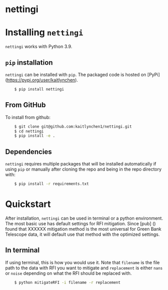 # nettingi
# Installing ``nettingi``

``nettingi`` works with Python 3.9.

## `pip` installation

``nettingi`` can be installed with ``pip``.  The packaged code is hosted on [PyPi] (https://pypi.org/user/kaitlynchen).


```bash
    $ pip install nettingi
```


## From GitHub

To install from github:

```bash
    $ git clone git@github.com:kaitlynchen1/nettingi.git
    $ cd nettingi
    $ pip install -e .
```
## Dependencies
``nettingi`` requires multiple packages that will be installed automatically if using ``pip`` or manually after cloning the repo and being in the repo directory with:

```bash
    $ pip install -r requirements.txt
```

# Quickstart
After installation, ``nettingi`` can be used in terminal or a python environment. The most basic use has default settings for RFI mitigation. Since [pub] () found that XXXXXX mitigation method is the most universal for Green Bank Telescope data, it will default use that method with the optimized settings. 

## In terminal
If using terminal, this is how you would use it. Note that ``filename`` is the file path to the data with RFI you want to mitigate and ``replacement`` is either ``nans`` or ``noise`` depending on what the RFI should be replaced with.

```bash
    $ python mitigateRFI -i filename -r replacement
```
